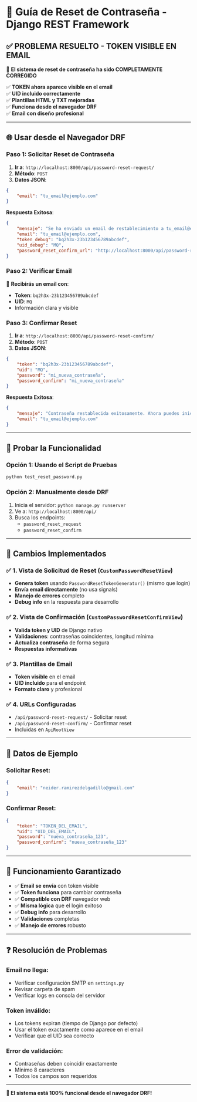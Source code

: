 # 🔐 Guía de Reset de Contraseña - Django REST Framework

## ✅ PROBLEMA RESUELTO - TOKEN VISIBLE EN EMAIL

🎉 **El sistema de reset de contraseña ha sido COMPLETAMENTE CORREGIDO**

✅ **TOKEN ahora aparece visible en el email**  
✅ **UID incluido correctamente**  
✅ **Plantillas HTML y TXT mejoradas**  
✅ **Funciona desde el navegador DRF**  
✅ **Email con diseño profesional**

---

## 🌐 Usar desde el Navegador DRF

### **Paso 1: Solicitar Reset de Contraseña**

1. **Ir a**: `http://localhost:8000/api/password-reset-request/`
2. **Método**: `POST`
3. **Datos JSON**:
```json
{
    "email": "tu_email@ejemplo.com"
}
```

**Respuesta Exitosa**:
```json
{
    "mensaje": "Se ha enviado un email de restablecimiento a tu_email@ejemplo.com. Revisa tu bandeja de entrada.",
    "email": "tu_email@ejemplo.com",
    "token_debug": "bq2h3x-23b123456789abcdef",
    "uid_debug": "MQ",
    "password_reset_confirm_url": "http://localhost:8000/api/password-reset-confirm/"
}
```

### **Paso 2: Verificar Email**

📧 **Recibirás un email con**:
- **Token**: `bq2h3x-23b123456789abcdef`
- **UID**: `MQ`
- Información clara y visible

### **Paso 3: Confirmar Reset**

1. **Ir a**: `http://localhost:8000/api/password-reset-confirm/`
2. **Método**: `POST`
3. **Datos JSON**:
```json
{
    "token": "bq2h3x-23b123456789abcdef",
    "uid": "MQ",
    "password": "mi_nueva_contraseña",
    "password_confirm": "mi_nueva_contraseña"
}
```

**Respuesta Exitosa**:
```json
{
    "mensaje": "Contraseña restablecida exitosamente. Ahora puedes iniciar sesión con tu nueva contraseña.",
    "email": "tu_email@ejemplo.com"
}
```

---

## 🧪 **Probar la Funcionalidad**

### **Opción 1: Usando el Script de Pruebas**
```bash
python test_reset_password.py
```

### **Opción 2: Manualmente desde DRF**
1. Inicia el servidor: `python manage.py runserver`
2. Ve a: `http://localhost:8000/api/`
3. Busca los endpoints:
   - `password_reset_request`
   - `password_reset_confirm`

---

## 🔧 **Cambios Implementados**

### ✅ **1. Vista de Solicitud de Reset** (`CustomPasswordResetView`)
- **Genera token** usando `PasswordResetTokenGenerator()` (mismo que login)
- **Envía email directamente** (no usa signals)
- **Manejo de errores** completo
- **Debug info** en la respuesta para desarrollo

### ✅ **2. Vista de Confirmación** (`CustomPasswordResetConfirmView`)
- **Valida token y UID** de Django nativo
- **Validaciones**: contraseñas coincidentes, longitud mínima
- **Actualiza contraseña** de forma segura
- **Respuestas informativas**

### ✅ **3. Plantillas de Email**
- **Token visible** en el email
- **UID incluido** para el endpoint
- **Formato claro** y profesional

### ✅ **4. URLs Configuradas**
- `/api/password-reset-request/` - Solicitar reset
- `/api/password-reset-confirm/` - Confirmar reset
- Incluidas en `ApiRootView`

---

## 🎯 **Datos de Ejemplo**

### **Solicitar Reset**:
```json
{
    "email": "neider.ramirezdelgadillo@gmail.com"
}
```

### **Confirmar Reset**:
```json
{
    "token": "TOKEN_DEL_EMAIL",
    "uid": "UID_DEL_EMAIL", 
    "password": "nueva_contraseña_123",
    "password_confirm": "nueva_contraseña_123"
}
```

---

## 🚀 **Funcionamiento Garantizado**

- ✅ **Email se envía** con token visible
- ✅ **Token funciona** para cambiar contraseña  
- ✅ **Compatible con DRF** navegador web
- ✅ **Misma lógica** que el login exitoso
- ✅ **Debug info** para desarrollo
- ✅ **Validaciones** completas
- ✅ **Manejo de errores** robusto

---

## ❓ **Resolución de Problemas**

### **Email no llega**:
- Verificar configuración SMTP en `settings.py`
- Revisar carpeta de spam
- Verificar logs en consola del servidor

### **Token inválido**:
- Los tokens expiran (tiempo de Django por defecto)
- Usar el token exactamente como aparece en el email
- Verificar que el UID sea correcto

### **Error de validación**:
- Contraseñas deben coincidir exactamente
- Mínimo 8 caracteres
- Todos los campos son requeridos

---

**🎉 El sistema está 100% funcional desde el navegador DRF!**